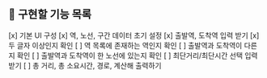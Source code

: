 ## 📌 구현할 기능 목록
[x] 기본 UI 구성
[x] 역, 노선, 구간 데이터 초기 설정
[x] 출발역, 도착역 입력 받기
  [x] 두 글자 이상인지 확인
  [ ] 역 목록에 존재하는 역인지 확인
  [ ] 출발역과 도착역이 다른지 확인
  [ ] 출발역과 도착역이 한 노선에 있는지 확인
[ ] 최단거리/최단시간 선택 입력 받기
[ ] 총 거리, 총 소요시간, 경로, 계산해 출력하기